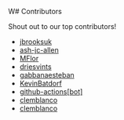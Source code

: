 W# Contributors

Shout out to our top contributors!

- [jbrooksuk](https://api.github.com/users/jbrooksuk)
- [ash-jc-allen](https://api.github.com/users/ash-jc-allen)
- [MFlor](https://api.github.com/users/MFlor)
- [driesvints](https://api.github.com/users/driesvints)
- [gabbanaesteban](https://api.github.com/users/gabbanaesteban)
- [KevinBatdorf](https://api.github.com/users/KevinBatdorf)
- [github-actions[bot]](https://api.github.com/users/github-actions%5Bbot%5D)
- [clemblanco](https://api.github.com/users/clemblanco)
- [clemblanco](https://api.github.com/users/tahaluindo)
